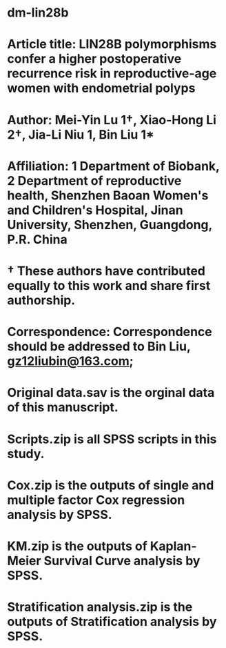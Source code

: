 # dm-lin28b
# Article title: LIN28B polymorphisms confer a higher postoperative recurrence risk in reproductive-age women with endometrial polyps
# Author: Mei-Yin Lu 1†, Xiao-Hong Li 2†, Jia-Li Niu 1, Bin Liu 1*
# Affiliation: 1 Department of Biobank, 2 Department of reproductive health, Shenzhen Baoan Women's and Children's Hospital, Jinan University, Shenzhen, Guangdong, P.R. China
# † These authors have contributed equally to this work and share first authorship.
# Correspondence: Correspondence should be addressed to Bin Liu, gz12liubin@163.com;

# Original data.sav is the orginal data of this manuscript.
# Scripts.zip is all SPSS scripts in this study.
# Cox.zip is the outputs of single and multiple factor Cox regression analysis by SPSS.
# KM.zip is the outputs of Kaplan-Meier Survival Curve analysis by SPSS.
# Stratification analysis.zip is the outputs of Stratification analysis by SPSS.
